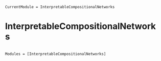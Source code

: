 ```@meta
CurrentModule = InterpretableCompositionalNetworks
```

# InterpretableCompositionalNetworks

```@index
```

```@autodocs
Modules = [InterpretableCompositionalNetworks]
```

